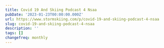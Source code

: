 ```yaml
---
title: Covid 19 And Skiing Podcast 4 Nsaa
pubDate: '2023-01-23T00:00:00.000Z'
url: https://www.stormskiing.com/p/covid-19-and-skiing-podcast-4-nsaa
slug: covid-19-and-skiing-podcast-4-nsaa
description: ''
tags: []
changefreq: monthly
---
```


<!-- Add post content below -->
